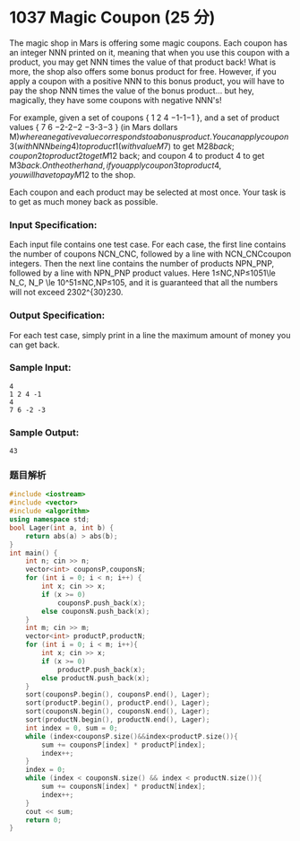 # 1037 Magic Coupon (25 分)

The magic shop in Mars is offering some magic coupons. Each coupon has an integer NNN printed on it, meaning that when you use this coupon with a product, you may get NNN times the value of that product back! What is more, the shop also offers some bonus product for free. However, if you apply a coupon with a positive NNN to this bonus product, you will have to pay the shop NNN times the value of the bonus product... but hey, magically, they have some coupons with negative NNN's!

For example, given a set of coupons { 1 2 4 −1-1−1 }, and a set of product values { 7 6 −2-2−2 −3-3−3 } (in Mars dollars M$) where a negative value corresponds to a bonus product. You can apply coupon 3 (with NNN being 4) to product 1 (with value M$7) to get M$28 back; coupon 2 to product 2 to get M$12 back; and coupon 4 to product 4 to get M$3 back. On the other hand, if you apply coupon 3 to product 4, you will have to pay M$12 to the shop.

Each coupon and each product may be selected at most once. Your task is to get as much money back as possible.

### Input Specification:

Each input file contains one test case. For each case, the first line contains the number of coupons NCN_CN​C​​, followed by a line with NCN_CN​C​​ coupon integers. Then the next line contains the number of products NPN_PN​P​​, followed by a line with NPN_PN​P​​ product values. Here 1≤NC,NP≤1051\\le N\_C, N\_P \\le 10^51≤N​C​​,N​P​​≤10​5​​, and it is guaranteed that all the numbers will not exceed 2302^{30}2​30​​.

### Output Specification:

For each test case, simply print in a line the maximum amount of money you can get back.

### Sample Input:

    4
    1 2 4 -1
    4
    7 6 -2 -3
    

### Sample Output:

    43

### 题目解析

```C++
#include <iostream>
#include <vector>
#include <algorithm>
using namespace std;
bool Lager(int a, int b) {
	return abs(a) > abs(b);
}
int main() {
	int n; cin >> n;
	vector<int> couponsP,couponsN;
	for (int i = 0; i < n; i++) {
		int x; cin >> x;
		if (x >= 0)
			couponsP.push_back(x);
		else couponsN.push_back(x);
	}
	int m; cin >> m;
	vector<int> productP,productN;
	for (int i = 0; i < m; i++){
		int x; cin >> x;
		if (x >= 0)
			productP.push_back(x);
		else productN.push_back(x);
	}
	sort(couponsP.begin(), couponsP.end(), Lager);
	sort(productP.begin(), productP.end(), Lager);
	sort(couponsN.begin(), couponsN.end(), Lager);
	sort(productN.begin(), productN.end(), Lager);
	int index = 0, sum = 0;
	while (index<couponsP.size()&&index<productP.size()){
		sum += couponsP[index] * productP[index];
		index++;
	}
	index = 0;
	while (index < couponsN.size() && index < productN.size()){
		sum += couponsN[index] * productN[index];
		index++;
	}
	cout << sum;
	return 0;
}
```